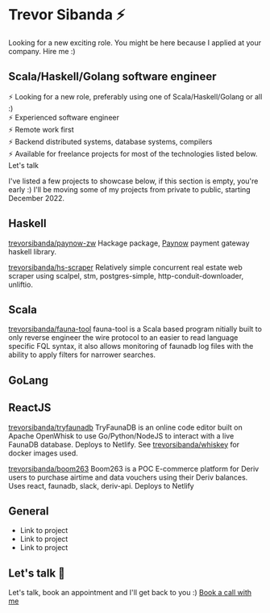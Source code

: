 # Trevor Sibanda ⚡️ 

Looking for a new exciting role. You might be here because I applied at your company. Hire me :)  

## Scala/Haskell/Golang software engineer

⚡️ Looking for a new role, preferably using one of Scala/Haskell/Golang or all :)\
⚡️ Experienced software engineer \
⚡️ Remote work first\
⚡️ Backend distributed systems, database systems, compilers\
⚡️ Available for freelance projects for most of the technologies listed below. Let's talk

I've listed a few projects to showcase below, if this section is empty, you're early :) I'll be moving some of my projects from private to public, starting December 2022.

## Haskell

[trevorsibanda/paynow-zw](https://github.com/trevorsibanda/paynow-zw) Hackage package, [Paynow](https://www.paynow.co.zw/) payment gateway haskell library. 

[trevorsibanda/hs-scraper](https://github.com/trevorsibanda/hs-scraper) Relatively simple concurrent real estate web scraper using scalpel, stm, postgres-simple, http-conduit-downloader, unliftio. 
## Scala

[trevorsibanda/fauna-tool](https://github.com/trevorsibanda/fauna-tool) fauna-tool is a Scala based program nitially built to only reverse engineer the wire protocol to an easier to read language specific FQL syntax, it also allows monitoring of faunadb log files with the ability to apply filters for narrower searches.

## GoLang

## ReactJS

[trevorsibanda/tryfaunadb](https://github.com/trevorsibanda/tryfaunadb) TryFaunaDB is an online code editor built on Apache OpenWhisk to use Go/Python/NodeJS to interact with a live FaunaDB database. Deploys to Netlify. See [trevorsibanda/whiskey](https://github.com/trevorsibanda/whiskey) for docker images used. 

[trevorsibanda/boom263](https://github.com/trevorsibanda/boom263) Boom263 is a POC E-commerce platform for Deriv users to purchase airtime and data vouchers using their Deriv balances. Uses react, faunadb, slack, deriv-api. Deploys to Netlify

## General

- Link to project
- Link to project
- Link to project

## Let's talk 🚀

Let's talk, book an appointment and I'll get back to you :) [Book a call with me](https://calendly.com/sibandatrevor/30min)

